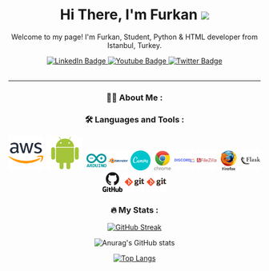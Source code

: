 <div align="center">
  <h1>
  Hi There, I'm Furkan
  <img src="https://media.giphy.com/media/hvRJCLFzcasrR4ia7z/giphy.gif" width="30px"/>
  </h1>
  
  Welcome to my page!
  I'm Furkan, Student, Python & HTML developer from Istanbul, Turkey.

  <div id="badges">
    <a href="https://github.com/yfrkn">
      <img src="https://img.shields.io/badge/LinkedIn-blue?style=for-the-badge&logo=linkedin&logoColor=white" alt="LinkedIn Badge"/>
    </a>
    <a href="https://www.youtube.com/channel/UCkbRXO_iWmgThZJPRt70D1g">
      <img src="https://img.shields.io/badge/YouTube-red?style=for-the-badge&logo=youtube&logoColor=white" alt="Youtube Badge"/>
    </a>
    <a href="https://twitter.com/yfrknk">
      <img src="https://img.shields.io/badge/Twitter-blue?style=for-the-badge&logo=twitter&logoColor=white" alt="Twitter Badge"/>
    </a>
  </div>
  
  <img src="https://komarev.com/ghpvc/?username=yfrkn&style=flat-square&color=blue" alt=""/>
  
  <hr>


### :technologist: About Me :
  
### :hammer_and_wrench: Languages and Tools :
<div>
  <img src="https://github.com/devicons/devicon/blob/master/icons/amazonwebservices/amazonwebservices-original-wordmark.svg" title="A" alt="A" width="70" height="70"/>&nbsp;
  <img src="https://github.com/devicons/devicon/blob/master/icons/android/android-original.svg" title="A" alt="A" width="70" height="70"/>&nbsp;
  <img src="https://github.com/devicons/devicon/blob/master/icons/arduino/arduino-original-wordmark.svg" title="ARDUINO" **alt="ARDUINO" width="40" height="40"/>
  <img src="https://github.com/devicons/devicon/blob/master/icons/blender/blender-original-wordmark.svg" title="BLENDER" **alt="BLENDER" width="40" height="40"/>
  <img src="https://github.com/devicons/devicon/blob/master/icons/canva/canva-original.svg" title="CANVA" **alt="CANVA" width="40" height="40"/>
  <img src="https://github.com/devicons/devicon/blob/master/icons/chrome/chrome-original-wordmark.svg" title="CHROME" **alt="CHROME" width="40" height="40"/>
  <img src="https://github.com/devicons/devicon/blob/master/icons/discordjs/discordjs-original-wordmark.svg" title="DISCORDJS" **alt="DISCORDJS" width="40" height="40"/>
  <img src="https://github.com/devicons/devicon/blob/master/icons/filezilla/filezilla-plain-wordmark.svg" title="FILEZILLA" **alt="FILEZILLA" width="40" height="40"/>
  <img src="https://github.com/devicons/devicon/blob/master/icons/firefox/firefox-original-wordmark.svg" title="FIREFOX" **alt="FIREFOX" width="40" height="40"/>
  <img src="https://github.com/devicons/devicon/blob/master/icons/flask/flask-original-wordmark.svg" title="FLASK" **alt="FLASK" width="40" height="40"/>
  <img src="https://github.com/devicons/devicon/blob/master/icons/github/github-original-wordmark.svg" title="GITHUB" **alt="GITHUB" width="40" height="40"/>
  <img src="https://github.com/devicons/devicon/blob/master/icons/git/git-original-wordmark.svg" title="Git" **alt="Git" width="40" height="40"/>
  <img src="https://github.com/devicons/devicon/blob/master/icons/git/git-original-wordmark.svg" title="Git" **alt="Git" width="40" height="40"/>
</div>
  
### :fire: My Stats :

[![GitHub Streak](http://github-readme-streak-stats.herokuapp.com?user=yfrkn&theme=dark)](https://git.io/streak-stats)
  
![Anurag's GitHub stats](https://github-readme-stats.vercel.app/api?username=yfrkn&show_icons=true&theme=codeSTACKr)

[![Top Langs](https://github-readme-stats.vercel.app/api/top-langs/?username=yfrkn&layout=compact&theme=codeSTACKr)](https://github.com/anuraghazra/github-readme-stats)

</div>
  

